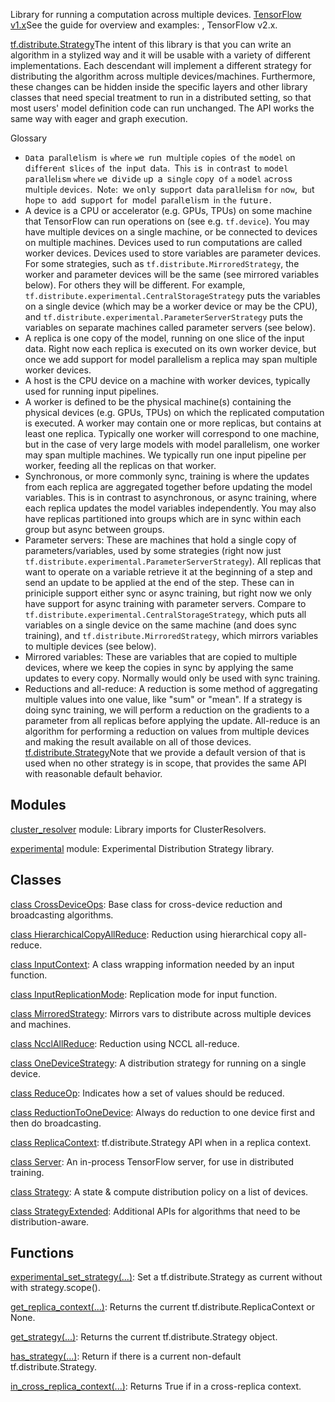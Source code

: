 
Library for running a computation across multiple devices.
[TensorFlow v1.x](https://www.tensorflow.org/guide/distribute_strategy)See the guide for overview and examples: , TensorFlow v2.x.

[tf.distribute.Strategy](https://www.tensorflow.org/api_docs/python/tf/distribute/Strategy)The intent of this library is that you can write an algorithm in a stylized way and it will be usable with a variety of different  implementations. Each descendant will implement a different strategy for distributing the algorithm across multiple devices/machines. Furthermore, these changes can be hidden inside the specific layers and other library classes that need special treatment to run in a distributed setting, so that most users' model definition code can run unchanged. The  API works the same way with eager and graph execution.


Glossary
- ``D``a``t``a`` ``p``a``r``a``l``l``e``l``i``s``m`` ``i``s`` ``w``h``e``r``e`` ``w``e`` ``r``u``n`` ``m``u``l``t``i``p``l``e`` ``c``o``p``i``e``s`` ``o``f`` ``t``h``e`` ``m``o``d``e``l`` ``o``n`` ``d``i``f``f``e``r``e``n``t`` ``s``l``i``c``e``s`` ``o``f`` ``t``h``e`` ``i``n``p``u``t`` ``d``a``t``a``.`` ``T``h``i``s`` ``i``s`` ``i``n`` ``c``o``n``t``r``a``s``t`` ``t``o`` ``m``o``d``e``l`` ``p``a``r``a``l``l``e``l``i``s``m`` ``w``h``e``r``e`` ``w``e`` ``d``i``v``i``d``e`` ``u``p`` ``a`` ``s``i``n``g``l``e`` ``c``o``p``y`` ``o``f`` ``a`` ``m``o``d``e``l`` ``a``c``r``o``s``s`` ``m``u``l``t``i``p``l``e`` ``d``e``v``i``c``e``s``.`` ``N``o``t``e``:`` ``w``e`` ``o``n``l``y`` ``s``u``p``p``o``r``t`` ``d``a``t``a`` ``p``a``r``a``l``l``e``l``i``s``m`` ``f``o``r`` ``n``o``w``,`` ``b``u``t`` ``h``o``p``e`` ``t``o`` ``a``d``d`` ``s``u``p``p``o``r``t`` ``f``o``r`` ``m``o``d``e``l`` ``p``a``r``a``l``l``e``l``i``s``m`` ``i``n`` ``t``h``e`` ``f``u``t``u``r``e``.``
- A device is a CPU or accelerator (e.g. GPUs, TPUs) on some machine that TensorFlow can run operations on (see e.g. `tf.device`). You may have multiple devices on a single machine, or be connected to devices on multiple machines. Devices used to run computations are called worker devices. Devices used to store variables are parameter devices. For some strategies, such as `tf.distribute.MirroredStrategy`, the worker and parameter devices will be the same (see mirrored variables below). For others they will be different. For example, `tf.distribute.experimental.CentralStorageStrategy` puts the variables on a single device (which may be a worker device or may be the CPU), and `tf.distribute.experimental.ParameterServerStrategy` puts the variables on separate machines called parameter servers (see below).
- A replica is one copy of the model, running on one slice of the input data. Right now each replica is executed on its own worker device, but once we add support for model parallelism a replica may span multiple worker devices.
- A host is the CPU device on a machine with worker devices, typically used for running input pipelines.
- A worker is defined to be the physical machine(s) containing the physical devices (e.g. GPUs, TPUs) on which the replicated computation is executed. A worker may contain one or more replicas, but contains at least one replica. Typically one worker will correspond to one machine, but in the case of very large models with model parallelism, one worker may span multiple machines. We typically run one input pipeline per worker, feeding all the replicas on that worker.
- Synchronous, or more commonly sync, training is where the updates from each replica are aggregated together before updating the model variables. This is in contrast to asynchronous, or async training, where each replica updates the model variables independently. You may also have replicas partitioned into groups which are in sync within each group but async between groups.
- Parameter servers: These are machines that hold a single copy of parameters/variables, used by some strategies (right now just `tf.distribute.experimental.ParameterServerStrategy`). All replicas that want to operate on a variable retrieve it at the beginning of a step and send an update to be applied at the end of the step. These can in priniciple support either sync or async training, but right now we only have support for async training with parameter servers. Compare to `tf.distribute.experimental.CentralStorageStrategy`, which puts all variables on a single device on the same machine (and does sync training), and `tf.distribute.MirroredStrategy`, which mirrors variables to multiple devices (see below).
- Mirrored variables: These are variables that are copied to multiple devices, where we keep the copies in sync by applying the same updates to every copy. Normally would only be used with sync training.
- Reductions and all-reduce: A reduction is some method of aggregating multiple values into one value, like "sum" or "mean". If a strategy is doing sync training, we will perform a reduction on the gradients to a parameter from all replicas before applying the update. All-reduce is an algorithm for performing a reduction on values from multiple devices and making the result available on all of those devices.
[tf.distribute.Strategy](https://www.tensorflow.org/api_docs/python/tf/distribute/Strategy)Note that we provide a default version of  that is used when no other strategy is in scope, that provides the same API with reasonable default behavior.

## Modules
[cluster_resolver](https://www.tensorflow.org/api_docs/python/tf/compat/v2/distribute/cluster_resolver) module: Library imports for ClusterResolvers.

[experimental](https://www.tensorflow.org/api_docs/python/tf/compat/v2/distribute/experimental) module: Experimental Distribution Strategy library.

## Classes
[class CrossDeviceOps](https://www.tensorflow.org/api_docs/python/tf/distribute/CrossDeviceOps): Base class for cross-device reduction and broadcasting algorithms.

[class HierarchicalCopyAllReduce](https://www.tensorflow.org/api_docs/python/tf/distribute/HierarchicalCopyAllReduce): Reduction using hierarchical copy all-reduce.

[class InputContext](https://www.tensorflow.org/api_docs/python/tf/distribute/InputContext): A class wrapping information needed by an input function.

[class InputReplicationMode](https://www.tensorflow.org/api_docs/python/tf/distribute/InputReplicationMode): Replication mode for input function.

[class MirroredStrategy](https://www.tensorflow.org/api_docs/python/tf/distribute/MirroredStrategy): Mirrors vars to distribute across multiple devices and machines.

[class NcclAllReduce](https://www.tensorflow.org/api_docs/python/tf/distribute/NcclAllReduce): Reduction using NCCL all-reduce.

[class OneDeviceStrategy](https://www.tensorflow.org/api_docs/python/tf/distribute/OneDeviceStrategy): A distribution strategy for running on a single device.

[class ReduceOp](https://www.tensorflow.org/api_docs/python/tf/distribute/ReduceOp): Indicates how a set of values should be reduced.

[class ReductionToOneDevice](https://www.tensorflow.org/api_docs/python/tf/distribute/ReductionToOneDevice): Always do reduction to one device first and then do broadcasting.

[class ReplicaContext](https://www.tensorflow.org/api_docs/python/tf/distribute/ReplicaContext): tf.distribute.Strategy API when in a replica context.

[class Server](https://www.tensorflow.org/api_docs/python/tf/distribute/Server): An in-process TensorFlow server, for use in distributed training.

[class Strategy](https://www.tensorflow.org/api_docs/python/tf/distribute/Strategy): A state & compute distribution policy on a list of devices.

[class StrategyExtended](https://www.tensorflow.org/api_docs/python/tf/distribute/StrategyExtended): Additional APIs for algorithms that need to be distribution-aware.

## Functions
[experimental_set_strategy(...)](https://www.tensorflow.org/api_docs/python/tf/distribute/experimental_set_strategy): Set a tf.distribute.Strategy as current without with strategy.scope().

[get_replica_context(...)](https://www.tensorflow.org/api_docs/python/tf/distribute/get_replica_context): Returns the current tf.distribute.ReplicaContext or None.

[get_strategy(...)](https://www.tensorflow.org/api_docs/python/tf/distribute/get_strategy): Returns the current tf.distribute.Strategy object.

[has_strategy(...)](https://www.tensorflow.org/api_docs/python/tf/distribute/has_strategy): Return if there is a current non-default tf.distribute.Strategy.

[in_cross_replica_context(...)](https://www.tensorflow.org/api_docs/python/tf/distribute/in_cross_replica_context): Returns True if in a cross-replica context.


